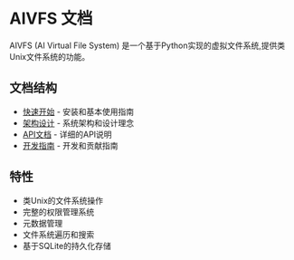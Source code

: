 # AIVFS 文档

AIVFS (AI Virtual File System) 是一个基于Python实现的虚拟文件系统,提供类Unix文件系统的功能。

## 文档结构

- [快速开始](getting-started.md) - 安装和基本使用指南
- [架构设计](architecture.md) - 系统架构和设计理念
- [API文档](api/README.md) - 详细的API说明
- [开发指南](development.md) - 开发和贡献指南

## 特性

- 类Unix的文件系统操作
- 完整的权限管理系统
- 元数据管理
- 文件系统遍历和搜索
- 基于SQLite的持久化存储